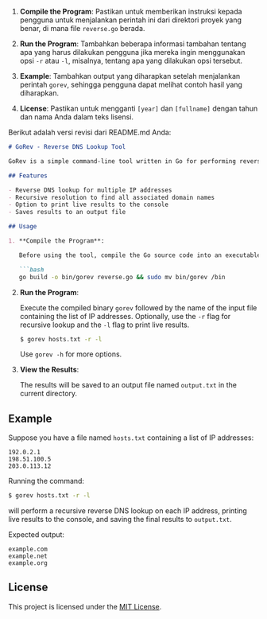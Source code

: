 1. **Compile the Program**: Pastikan untuk memberikan instruksi kepada pengguna untuk menjalankan perintah ini dari direktori proyek yang benar, di mana file `reverse.go` berada.

2. **Run the Program**: Tambahkan beberapa informasi tambahan tentang apa yang harus dilakukan pengguna jika mereka ingin menggunakan opsi `-r` atau `-l`, misalnya, tentang apa yang dilakukan opsi tersebut.

3. **Example**: Tambahkan output yang diharapkan setelah menjalankan perintah `gorev`, sehingga pengguna dapat melihat contoh hasil yang diharapkan.

4. **License**: Pastikan untuk mengganti `[year]` dan `[fullname]` dengan tahun dan nama Anda dalam teks lisensi.

Berikut adalah versi revisi dari README.md Anda:

```markdown
# GoRev - Reverse DNS Lookup Tool

GoRev is a simple command-line tool written in Go for performing reverse DNS lookup on a list of IP addresses specified in a text file. It recursively resolves each IP address to its corresponding domain name and saves the results to an output file.

## Features

- Reverse DNS lookup for multiple IP addresses
- Recursive resolution to find all associated domain names
- Option to print live results to the console
- Saves results to an output file

## Usage

1. **Compile the Program**:

   Before using the tool, compile the Go source code into an executable binary using the following command from the project directory:

   ```bash
   go build -o bin/gorev reverse.go && sudo mv bin/gorev /bin
   ```

2. **Run the Program**:

   Execute the compiled binary `gorev` followed by the name of the input file containing the list of IP addresses. Optionally, use the `-r` flag for recursive lookup and the `-l` flag to print live results.

   ```bash
   $ gorev hosts.txt -r -l
   ```

   Use `gorev -h` for more options.

3. **View the Results**:

   The results will be saved to an output file named `output.txt` in the current directory.

## Example

Suppose you have a file named `hosts.txt` containing a list of IP addresses:

```
192.0.2.1
198.51.100.5
203.0.113.12
```

Running the command:

```bash
$ gorev hosts.txt -r -l
```

will perform a recursive reverse DNS lookup on each IP address, printing live results to the console, and saving the final results to `output.txt`.

Expected output:

```
example.com
example.net
example.org
```

## License

This project is licensed under the [MIT License](LICENSE).
```

